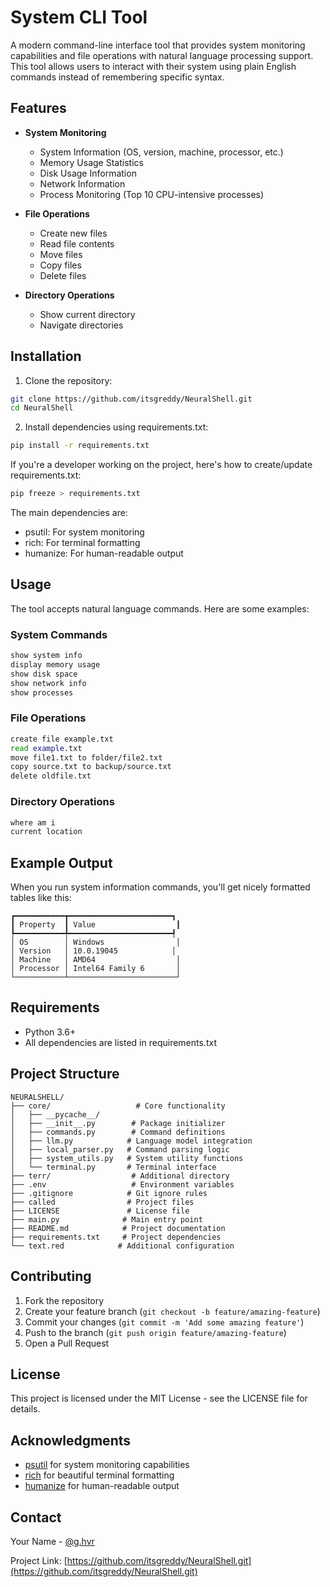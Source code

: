 # System CLI Tool

A modern command-line interface tool that provides system monitoring capabilities and file operations with natural language processing support. This tool allows users to interact with their system using plain English commands instead of remembering specific syntax.

## Features

- **System Monitoring**
  - System Information (OS, version, machine, processor, etc.)
  - Memory Usage Statistics
  - Disk Usage Information
  - Network Information
  - Process Monitoring (Top 10 CPU-intensive processes)

- **File Operations**
  - Create new files
  - Read file contents
  - Move files
  - Copy files
  - Delete files

- **Directory Operations**
  - Show current directory
  - Navigate directories

## Installation

1. Clone the repository:
```bash
git clone https://github.com/itsgreddy/NeuralShell.git
cd NeuralShell
```

2. Install dependencies using requirements.txt:
```bash
pip install -r requirements.txt
```

If you're a developer working on the project, here's how to create/update requirements.txt:
```bash
pip freeze > requirements.txt
```

The main dependencies are:
- psutil: For system monitoring
- rich: For terminal formatting
- humanize: For human-readable output

## Usage

The tool accepts natural language commands. Here are some examples:

### System Commands
```bash
show system info
display memory usage
show disk space
show network info
show processes
```

### File Operations
```bash
create file example.txt
read example.txt
move file1.txt to folder/file2.txt
copy source.txt to backup/source.txt
delete oldfile.txt
```

### Directory Operations
```bash
where am i
current location
```

## Example Output

When you run system information commands, you'll get nicely formatted tables like this:

```
┏━━━━━━━━━━━┳━━━━━━━━━━━━━━━━━━━━━━━┓
┃ Property  ┃ Value                  ┃
┡━━━━━━━━━━━╇━━━━━━━━━━━━━━━━━━━━━━━┩
│ OS        │ Windows                │
│ Version   │ 10.0.19045            │
│ Machine   │ AMD64                  │
│ Processor │ Intel64 Family 6       │
└───────────┴────────────────────────┘
```

## Requirements

- Python 3.6+
- All dependencies are listed in requirements.txt

## Project Structure

```
NEURALSHELL/
├── core/                   # Core functionality
│   ├── __pycache__/
│   ├── __init__.py        # Package initializer
│   ├── commands.py        # Command definitions
│   ├── llm.py            # Language model integration
│   ├── local_parser.py   # Command parsing logic
│   ├── system_utils.py   # System utility functions
│   └── terminal.py       # Terminal interface
├── terr/                  # Additional directory
├── .env                   # Environment variables
├── .gitignore            # Git ignore rules
├── called                # Project files
├── LICENSE               # License file
├── main.py              # Main entry point
├── README.md            # Project documentation
├── requirements.txt     # Project dependencies
└── text.red            # Additional configuration
```

## Contributing

1. Fork the repository
2. Create your feature branch (`git checkout -b feature/amazing-feature`)
3. Commit your changes (`git commit -m 'Add some amazing feature'`)
4. Push to the branch (`git push origin feature/amazing-feature`)
5. Open a Pull Request

## License

This project is licensed under the MIT License - see the LICENSE file for details.

## Acknowledgments

- [psutil](https://github.com/giampaolo/psutil) for system monitoring capabilities
- [rich](https://github.com/Textualize/rich) for beautiful terminal formatting
- [humanize](https://github.com/jmoiron/humanize) for human-readable output

## Contact

Your Name - [@g.hvr](https://www.instagram.com/g.hvr/)

Project Link: [https://github.com/itsgreddy/NeuralShell.git](https://github.com/itsgreddy/NeuralShell.git)